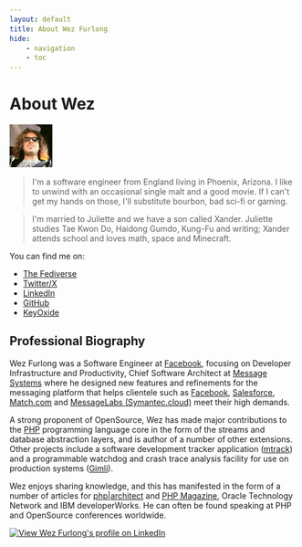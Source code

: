```yaml
---
layout: default
title: About Wez Furlong
hide:
    - navigation
    - toc
---
```


# About Wez

<img alt="Wez Furlong" border="0"
  height="75" width="75"
  src="/images/wez-flame-hair.jpg">

> I'm a software engineer from England living in Phoenix,
> Arizona.  I like to unwind with an occasional single malt
> and a good movie. If I can't get my hands on those, I'll
> substitute bourbon, bad sci-fi or gaming.

> I'm married to Juliette and we have a son called Xander.
> Juliette studies Tae Kwon Do, Haidong Gumdo, Kung-Fu and
> writing; Xander attends school and loves math, space and
> Minecraft.

You can find me on:

* [The Fediverse](https://fosstodon.org/@wez)
* [Twitter/X](http://www.twitter.com/wezfurlong)
* [LinkedIn](http://www.linkedin.com/in/wezfurlong)
* [GitHub](https://github.com/wez)
* [KeyOxide](https://keyoxide.org/2D120895F5CD9744A4029C697A7F66A31EC9B387)


## Professional Biography

<p>
Wez Furlong was a Software Engineer at <a
  href='http://facebook.com'>Facebook</a>, focusing on Developer Infrastructure and Productivity,
  Chief Software Architect at <a
    href="http://messagesystems.com/">Message Systems</a> where he
  designed new features and refinements for the messaging platform that
  helps clientele such as <a href="http://facebook.com">Facebook</a>, <a
    href="http://salesforce.com">Salesforce</a>, <a
    href="http://match.com">Match.com</a> and <a
    href="http://messagelabs.com">MessageLabs (Symantec.cloud)</a> meet
  their high demands.
</p>
<p>
  A strong proponent of OpenSource, Wez has made major contributions to
  the <a href="http://php.net/">PHP</a> programming language core in the form
  of the streams and database abstraction layers, and is author of a number of
  other extensions.  Other projects include a
  software development tracker application
  (<a href="http://mtrack.wezfurlong.org">mtrack</a>)
  and a programmable watchdog and crash trace
  analysis facility for use on production systems
  (<a href="http://bitbucket.org/wez/gimli">Gimli</a>).
</p>

<p>
  Wez enjoys sharing knowledge, and this has manifested in the form of a number
  of articles for <a href="http://phparch.com/">php|architect</a> and
  <a href="http://phpmag.net/">PHP Magazine</a>, Oracle Technology Network and
  IBM developerWorks.  He can often be found speaking at PHP and OpenSource
  conferences worldwide.
</p>

<a href="http://www.linkedin.com/in/wezfurlong"><img src="http://www.linkedin.com/img/webpromo/btn_myprofile_160x33.png" width="160" height="33" border="0" alt="View Wez Furlong's profile on LinkedIn"></a>


